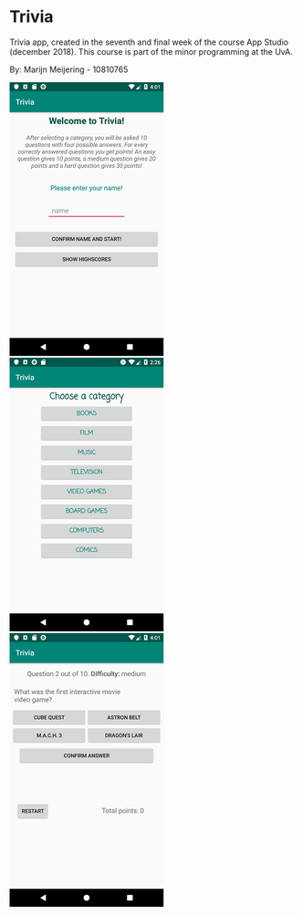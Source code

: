 # Trivia

Trivia app, created in the seventh and final week of the course App Studio (december 2018).
This course is part of the minor programming at the UvA.

By: Marijn Meijering - 10810765

![App1 Trivia](https://github.com/10810765/Trivia/blob/master/doc/Trivia_1.png)
![App2 Trivia](https://github.com/10810765/Trivia/blob/master/doc/Trivia_2.png)
![App3 Trivia](https://github.com/10810765/Trivia/blob/master/doc/Trivia_3.png)

